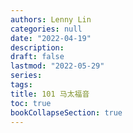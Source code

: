 ```yaml
---
authors: Lenny Lin
categories: null
date: "2022-04-19"
description: 
draft: false
lastmod: "2022-05-29"
series:
tags: 
title: 101 马太福音
toc: true
bookCollapseSection: true
---
```






